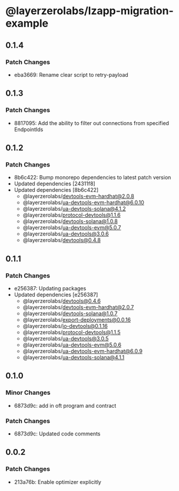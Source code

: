 # @layerzerolabs/lzapp-migration-example

## 0.1.4

### Patch Changes

- eba3669: Rename clear script to retry-payload

## 0.1.3

### Patch Changes

- 8817095: Add the ability to filter out connections from specified EndpointIds

## 0.1.2

### Patch Changes

- 8b6c422: Bump monorepo dependencies to latest patch version
- Updated dependencies [24311f8]
- Updated dependencies [8b6c422]
  - @layerzerolabs/devtools-evm-hardhat@2.0.8
  - @layerzerolabs/ua-devtools-evm-hardhat@6.0.10
  - @layerzerolabs/ua-devtools-solana@4.1.2
  - @layerzerolabs/protocol-devtools@1.1.6
  - @layerzerolabs/devtools-solana@1.0.8
  - @layerzerolabs/ua-devtools-evm@5.0.7
  - @layerzerolabs/ua-devtools@3.0.6
  - @layerzerolabs/devtools@0.4.8

## 0.1.1

### Patch Changes

- e256387: Updating packages
- Updated dependencies [e256387]
  - @layerzerolabs/devtools@0.4.6
  - @layerzerolabs/devtools-evm-hardhat@2.0.7
  - @layerzerolabs/devtools-solana@1.0.7
  - @layerzerolabs/export-deployments@0.0.16
  - @layerzerolabs/io-devtools@0.1.16
  - @layerzerolabs/protocol-devtools@1.1.5
  - @layerzerolabs/ua-devtools@3.0.5
  - @layerzerolabs/ua-devtools-evm@5.0.6
  - @layerzerolabs/ua-devtools-evm-hardhat@6.0.9
  - @layerzerolabs/ua-devtools-solana@4.1.1

## 0.1.0

### Minor Changes

- 6873d9c: add in oft program and contract

### Patch Changes

- 6873d9c: Updated code comments

## 0.0.2

### Patch Changes

- 213a76b: Enable optimizer explicitly

